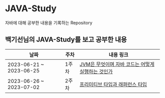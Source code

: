 # JAVA-Study
자바에 대해 공부한 내용을 기록하는 Repository

## 백기선님의 JAVA-Study를 보고 공부한 내용
|날짜|주차|내용 링크|
|---|---|---|
|2023-06-21 ~ 2023-06-25|1주차|[JVM은 무엇이며 자바 코드는 어떻게 실행하는 것인가](https://imkdk.tistory.com/33)|
|2023-06-26 ~ 2023-07-02|2주차|[프리미티브 타입과 래퍼런스 타입](https://imkdk.tistory.com/35)|
